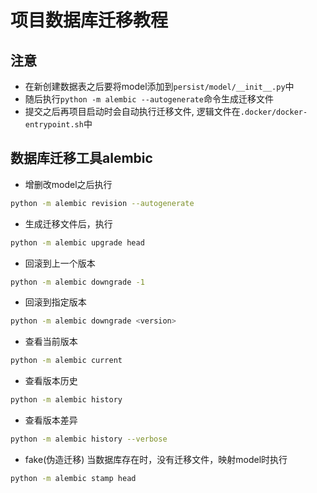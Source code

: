 # 项目数据库迁移教程

## 注意

- 在新创建数据表之后要将model添加到`persist/model/__init__.py`中
- 随后执行`python -m alembic --autogenerate`命令生成迁移文件
- 提交之后再项目启动时会自动执行迁移文件, 逻辑文件在`.docker/docker-entrypoint.sh`中


## 数据库迁移工具alembic

- 增删改model之后执行
```bash
python -m alembic revision --autogenerate
```

- 生成迁移文件后，执行
```bash
python -m alembic upgrade head
```
- 回滚到上一个版本
```bash
python -m alembic downgrade -1
```

- 回滚到指定版本
```bash
python -m alembic downgrade <version>
```

- 查看当前版本
```bash
python -m alembic current
```

- 查看版本历史
```bash
python -m alembic history
```

- 查看版本差异
```bash
python -m alembic history --verbose
```

- fake(伪造迁移) 当数据库存在时，没有迁移文件，映射model时执行
```bash
python -m alembic stamp head
```
